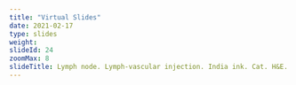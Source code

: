 ```yaml
---
title: "Virtual Slides"
date: 2021-02-17
type: slides
weight:
slideId: 24
zoomMax: 8
slideTitle: Lymph node. Lymph-vascular injection. India ink. Cat. H&E.
---
```

